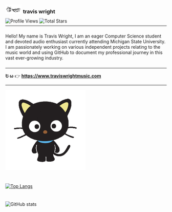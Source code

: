 ### <img src="tw logo email image.png" width='50' height='30' style="margin-bottom: -0.15rem; margin-right: 1px;"> **travis wright**

<p style="margin-top: -5px;"></p>

![Profile Views](https://komarev.com/ghpvc/?username=travis-is-wright&style=flat&color=blueviolet&label=Profile+Views)
![Total Stars](https://img.shields.io/github/stars/travis-is-wright?logo=github&label=Total%20Stars&color=%23FAEE46)

<p style="margin-top: -8px;"></p>

---

###

Hello! My name is Travis Wright, I am an eager Computer Science student and devoted audio enthusiast currently attending Michigan State University. I am passionately working on various independent projects relating to the music world and using GitHub to document my professional journey in this vast ever-growing industry. 

###


---

**Ե ω** 👉 **https://www.traviswrightmusic.com**

---

<img src="https://github.com/travis-is-wright/travis-is-wright/blob/main/chochocat.gif" width='250' height='250'>

#

[![Top Langs](https://github-readme-stats.vercel.app/api/top-langs/?username=travis-is-wright)](https://github.com/anuraghazra/github-readme-stats)

#

![GitHub stats](https://github-readme-stats.vercel.app/api?username=travis-is-wright&show_icons=true)  

#

